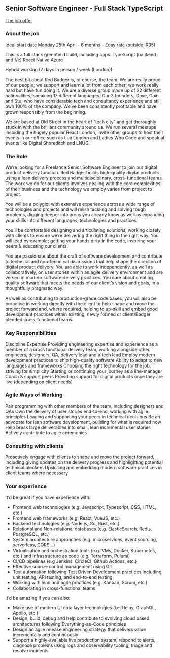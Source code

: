 ## Senior Software Engineer - Full Stack TypeScript

[The job offer](https://www.linkedin.com/jobs/view/3845645193/?alternateChannel=search&refId=CZAgzupkZHkdJtSrlFFdeg%3D%3D&trackingId=YsUhjx3tJIywcY%2FUQ5NFLQ%3D%3D)

### About the job
Ideal start date Monday 25th April - 6 months - £day rate (outside IR35)

This is a full stack greenfield build, including apps.
TypeScript (backend and f/e)
React Native
Azure


Hybrid working (2 days in person / week (London)).
 
The best bit about Red Badger is, of course, the team. We are really proud of our people; we support and learn a lot from each other; we work really hard but have fun doing it. We are a diverse group made up of 22 different nationalities, speaking 17 different languages.
Our 3 founders, Dave, Cain and Stu, who have considerable tech and consultancy experience and still own 100% of the company. We’ve been consistently profitable and have grown responsibly from the beginning. 

We are based at Old Street in the heart of “tech city” and get thoroughly stuck in with the brilliant community around us. We run several meetups including the hugely popular React London, invite other groups to host their events in our office such as Lua London and Ladies Who Code and speak at events like Digital Shoreditch and LNUG.

### The Role

We’re looking for a Freelance Senior Software Engineer to join our digital product delivery function. Red Badger builds high-quality digital products using a lean delivery process and multidisciplinary, cross-functional teams. The work we do for our clients involves dealing with the core complexities of their business and the technology we employ varies from project to project. 

You will be a polyglot with extensive experience across a wide range of technologies and projects and will relish tackling and solving tough problems, digging deeper into areas you already know as well as expanding your skills into different languages, technologies and practices.

You’ll be comfortable designing and articulating solutions, working closely with clients to ensure we’re delivering the right thing in the right way. You will lead by example; getting your hands dirty in the code, inspiring your peers & educating our clients.

You are passionate about the craft of software development and contribute to technical and non-technical discussions that help shape the direction of digital product delivery. You are able to work independently, as well as collaboratively, on user stories within an agile delivery environment and are versed in modern software delivery practices. You care about creating quality software that meets the needs of our client’s vision and goals, in a thoughtfully pragmatic way.

As well as contributing to production-grade code bases, you will also be proactive in working directly with the client to help shape and move the project forward and, where required, helping to up-skill and embed good development practices within existing, newly formed or client/Badger blended cross-functional teams.


 
### Key Responsibilities
Discipline Expertise
Providing engineering expertise and experience as a member of a cross functional delivery team, working alongside other engineers, designers, QA, delivery lead and a tech lead
Employ modern development practices to ship high-quality software
Ability to adapt to new languages and frameworks
Choosing the right technology for the job, striving for simplicity
Starting or continuing your journey as a line-manager
Coach & support peers
Providing support for digital products once they are live (depending on client needs) 


 
### Agile Ways of Working
Pair programming with other members of the team, including designers and QAs
Own the delivery of user stories end-to-end, working with agile principles
Leading and supporting your peers in technical decisions
Be an advocate for lean software development, building for what is required now
Help break large deliverables into small, lean incremental user stories
Actively contribute to agile ceremonies




### Consulting with clients
Proactively engage with clients to shape and move the project forward, including giving updates on the delivery progress and highlighting potential technical blockers
Upskilling and embedding modern software practices in client teams where necessary


### Your experience 
It’d be great if you have experience with:

- Frontend web technologies (e.g. Javascript, Typescript, CSS, HTML, etc.)
- Frontend web frameworks (e.g. React, VueJS, etc.) 
- Backend technologies (e.g. Node.js, Go, Rust, etc.)
- Relational and Non-relational databases (e.g. ElasticSearch, Redis, PostgreSQL, etc.)
- System architecture approaches (e.g. microservices, event sourcing, serverless, CQRS…)
- Virtualisation and orchestration tools (e.g. VMs, Docker, Kubernetes, etc.) and infrastructure as code (e.g. Terraform, Pulumi)
- CI/CD pipelines (e.g Jenkins, CircleCI, Github Actions, etc.)
- Effective source-control management using Git
- Test automation following Test Driven Development practices including unit testing, API testing, and end-to-end testing
- Working with lean and agile practices (e.g. Kanban, Scrum, etc.)
- Collaborating in cross-functional teams

It’d be amazing if you can also: 

- Make use of modern UI data layer technologies (i.e. Relay, GraphQL, Apollo, etc.)
- Design, build, debug and help contribute to evolving cloud based architectures following Everything-as-Code principles
- Design an agile release engineering strategy that delivers value incrementally and continuously
- Support a highly-available live production system, respond to alerts, diagnose problems using logs and observability tooling, triage and resolve incidents

